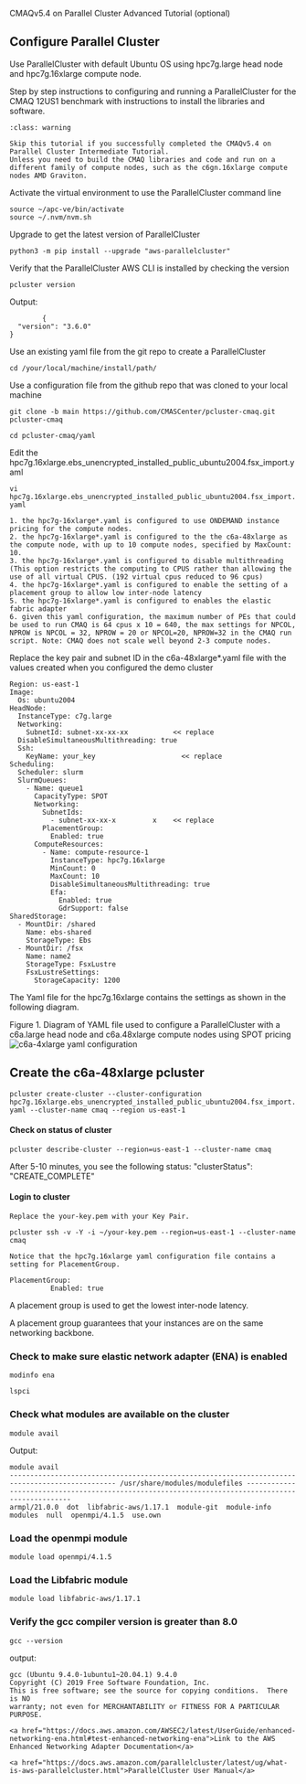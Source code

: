 CMAQv5.4 on Parallel Cluster Advanced Tutorial (optional)

## Configure Parallel Cluster

Use ParallelCluster with default Ubuntu OS using hpc7g.large head node and hpc7g.16xlarge compute node.

Step by step instructions to configuring and running a ParallelCluster for the CMAQ 12US1 benchmark with instructions to install the libraries and software.

```{admonition} Notice
:class: warning

Skip this tutorial if you successfully completed the CMAQv5.4 on Parallel Cluster Intermediate Tutorial.
Unless you need to build the CMAQ libraries and code and run on a different family of compute nodes, such as the c6gn.16xlarge compute nodes AMD Graviton.

```


Activate the virtual environment to use the ParallelCluster command line

```
source ~/apc-ve/bin/activate
source ~/.nvm/nvm.sh
```

Upgrade to get the latest version of ParallelCluster


`python3 -m pip install --upgrade "aws-parallelcluster"`

Verify that the ParallelCluster AWS CLI is installed by checking the version


`pcluster version`

Output:

```
		{
  "version": "3.6.0"
}
```


Use an existing yaml file from the git repo to create a ParallelCluster

`cd /your/local/machine/install/path/`

Use a configuration file from the github repo that was cloned to your local machine

`git clone -b main https://github.com/CMASCenter/pcluster-cmaq.git pcluster-cmaq`


`cd pcluster-cmaq/yaml`

Edit the  hpc7g.16xlarge.ebs_unencrypted_installed_public_ubuntu2004.fsx_import.yaml

`vi hpc7g.16xlarge.ebs_unencrypted_installed_public_ubuntu2004.fsx_import.yaml`

```{note}
1. the hpc7g-16xlarge*.yaml is configured to use ONDEMAND instance pricing for the compute nodes.
2. the hpc7g-16xlarge*.yaml is configured to the the c6a-48xlarge as the compute node, with up to 10 compute nodes, specified by MaxCount: 10.
3. the hpc7g-16xlarge*.yaml is configured to disable multithreading (This option restricts the computing to CPUS rather than allowing the use of all virtual CPUS. (192 virtual cpus reduced to 96 cpus)
4. the hpc7g-16xlarge*.yaml is configured to enable the setting of a placement group to allow low inter-node latency
5. the hpc7g-16xlarge*.yaml is configured to enables the elastic fabric adapter
6. given this yaml configuration, the maximum number of PEs that could be used to run CMAQ is 64 cpus x 10 = 640, the max settings for NPCOL, NPROW is NPCOL = 32, NPROW = 20 or NPCOL=20, NPROW=32 in the CMAQ run script. Note: CMAQ does not scale well beyond 2-3 compute nodes.
```

Replace the key pair and subnet ID in the c6a-48xlarge*.yaml file with the values created when you configured the demo cluster

```
Region: us-east-1
Image:
  Os: ubuntu2004
HeadNode:
  InstanceType: c7g.large
  Networking:
    SubnetId: subnet-xx-xx-xx           << replace
  DisableSimultaneousMultithreading: true
  Ssh:
    KeyName: your_key                     << replace
Scheduling:
  Scheduler: slurm
  SlurmQueues:
    - Name: queue1
      CapacityType: SPOT
      Networking:
        SubnetIds:
          - subnet-xx-xx-x         x    << replace
        PlacementGroup:
          Enabled: true
      ComputeResources:
        - Name: compute-resource-1
          InstanceType: hpc7g.16xlarge
          MinCount: 0
          MaxCount: 10
          DisableSimultaneousMultithreading: true
          Efa:
            Enabled: true
            GdrSupport: false
SharedStorage:
  - MountDir: /shared
    Name: ebs-shared
    StorageType: Ebs
  - MountDir: /fsx
    Name: name2
    StorageType: FsxLustre
    FsxLustreSettings:
      StorageCapacity: 1200
```

The Yaml file for the hpc7g.16xlarge contains the settings as shown in the following diagram.

Figure 1. Diagram of YAML file used to configure a ParallelCluster with a c6a.large head node and c6a.48xlarge compute nodes using SPOT pricing
![c6a-4xlarge yaml configuration](../../yml_plots/c6a-48xlarge-yaml.png)



## Create the c6a-48xlarge pcluster

`pcluster create-cluster --cluster-configuration hpc7g.16xlarge.ebs_unencrypted_installed_public_ubuntu2004.fsx_import.yaml --cluster-name cmaq --region us-east-1`

#### Check on status of cluster

`pcluster describe-cluster --region=us-east-1 --cluster-name cmaq`


After 5-10 minutes, you see the following status: "clusterStatus": "CREATE_COMPLETE"


#### Login to cluster
```{note}
Replace the your-key.pem with your Key Pair.
```

`pcluster ssh -v -Y -i ~/your-key.pem --region=us-east-1 --cluster-name cmaq`

```{note}
Notice that the hpc7g.16xlarge yaml configuration file contains a setting for PlacementGroup.
```

```
PlacementGroup:
          Enabled: true
```
 
A placement group is used to get the lowest inter-node latency. 

A placement group guarantees that your instances are on the same networking backbone. 

### Check to make sure elastic network adapter (ENA) is enabled

`modinfo ena`

`lspci`

### Check what modules are available on the cluster

`module avail`

Output:

```
module avail
------------------------------------------------------------------------------------------------ /usr/share/modules/modulefiles -------------------------------------------------------------------------------------------------
armpl/21.0.0  dot  libfabric-aws/1.17.1  module-git  module-info  modules  null  openmpi/4.1.5  use.own  
```


### Load the openmpi module

`module load openmpi/4.1.5`

### Load the Libfabric module

`module load libfabric-aws/1.17.1`

### Verify the gcc compiler version is greater than 8.0

`gcc --version`

output:

```
gcc (Ubuntu 9.4.0-1ubuntu1~20.04.1) 9.4.0
Copyright (C) 2019 Free Software Foundation, Inc.
This is free software; see the source for copying conditions.  There is NO
warranty; not even for MERCHANTABILITY or FITNESS FOR A PARTICULAR PURPOSE.

```

```{seealso}
<a href="https://docs.aws.amazon.com/AWSEC2/latest/UserGuide/enhanced-networking-ena.html#test-enhanced-networking-ena">Link to the AWS Enhanced Networking Adapter Documentation</a>
```

```{seealso}
<a href="https://docs.aws.amazon.com/parallelcluster/latest/ug/what-is-aws-parallelcluster.html">ParallelCluster User Manual</a>
```
